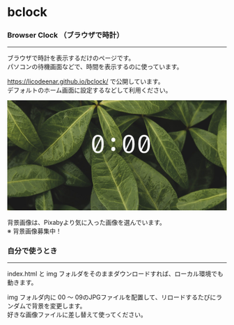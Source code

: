 # bclock
### Browser Clock （ブラウザで時計）
--------------------------------------------------

ブラウザで時計を表示するだけのページです。<br>
パソコンの待機画面などで、時間を表示するのに使っています。

https://licodeenar.github.io/bclock/  で公開しています。<br>
デフォルトのホーム画面に設定するなどして利用ください。


<img src="/img/og-image.png" >

背景画像は、Pixabyより気に入った画像を選んでいます。<br>
※ 背景画像募集中！


### 自分で使うとき
--------------------------------------------------
index.html  と img フォルダをそのままダウンロードすれば、ローカル環境でも動きます。

img フォルダ内に 00 〜 09のJPGファイルを配置して、リロードするたびにランダムで背景を変更します。<br>
好きな画像ファイルに差し替えて使ってください。


